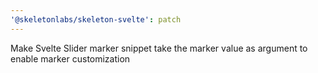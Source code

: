 ```yaml
---
'@skeletonlabs/skeleton-svelte': patch
---
```


Make Svelte Slider marker snippet take the marker value as argument to enable marker customization
